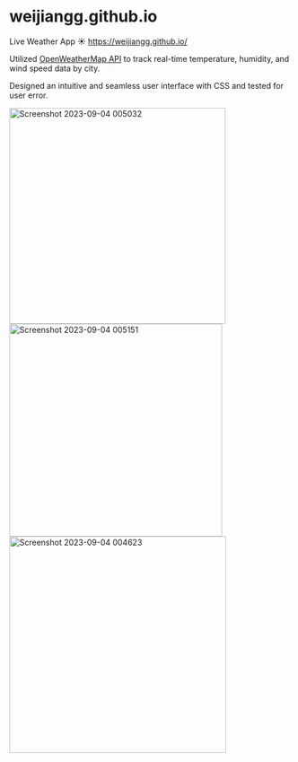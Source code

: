 # weijiangg.github.io

Live Weather App ☀️ https://weijiangg.github.io/

Utilized <a href="https://openweathermap.org/api">OpenWeatherMap API</a> to track real-time temperature, humidity, and wind speed data by city.

Designed an intuitive and seamless user interface with CSS and tested for user error. 

<img width="385" alt="Screenshot 2023-09-04 005032" src="https://github.com/weijiangg/weijiangg.github.io/assets/111544350/748ad15d-0390-4c26-b2ca-e2278a21a9be">

<img width="379" alt="Screenshot 2023-09-04 005151" src="https://github.com/weijiangg/weijiangg.github.io/assets/111544350/56464403-62c6-410a-9da6-fd5abb72a61f">


<img width="386" alt="Screenshot 2023-09-04 004623" src="https://github.com/weijiangg/weijiangg.github.io/assets/111544350/f28cba0c-39f1-47c2-a6c2-31e674b4db50">
